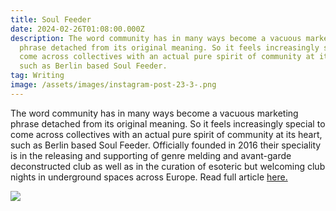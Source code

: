 ```yaml
---
title: Soul Feeder
date: 2024-02-26T01:08:00.000Z
description: The word community has in many ways become a vacuous marketing
  phrase detached from its original meaning. So it feels increasingly special to
  come across collectives with an actual pure spirit of community at its heart,
  such as Berlin based Soul Feeder.
tag: Writing
image: /assets/images/instagram-post-23-3-.png
---
```

The word community has in many ways become a vacuous marketing phrase detached from its original meaning. So it feels increasingly special to come across collectives with an actual pure spirit of community at its heart, such as Berlin based Soul Feeder. Officially founded in 2016 their speciality is in the releasing and supporting of genre melding and avant-garde deconstructed club as well as in the curation of esoteric but welcoming club nights in underground spaces across Europe. Read full article [here.](https://metalmagazine.eu/en/post/soul-feeder-a-true-sense-of-community)

![](/assets/images/7777-の天使-3-photo-madalena.pt-2-1-.jpg)
